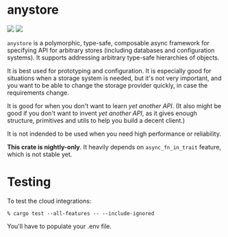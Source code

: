 # anystore

[![](https://img.shields.io/crates/v/anystore)](https://crates.io/crates/anystore) [![](https://img.shields.io/docsrs/anystore)](https://docs.rs/anystore)

`anystore` is a polymorphic, type-safe, composable async framework for specifying API for arbitrary stores
(including databases and configuration systems). It supports addressing arbitrary type-safe hierarchies of objects.

It is best used for prototyping and configuration. It is especially good for situations when a storage system is needed,
but it's not very important, and you want to be able to change the storage provider quickly, in case the requirements change.

It is good for when you don't want to learn _yet another API_. (It also might be good if you don't want to invent _yet another API_, as it gives enough structure, primitives and utils to help you build a decent client.)

It is not indended to be used when you need high performance or reliability.

**This crate is nightly-only**. It heavily depends on `async_fn_in_trait` feature, which is not stable yet.

# Testing

To test the cloud integrations:

    % cargo test --all-features -- --include-ignored

You'll have to populate your .env file.
